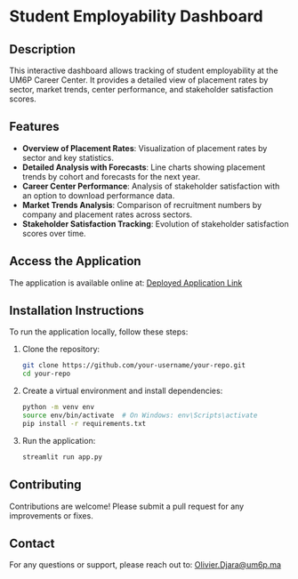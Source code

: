 # Student Employability Dashboard

## Description

This interactive dashboard allows tracking of student employability at the UM6P Career Center. It provides a detailed view of placement rates by sector, market trends, center performance, and stakeholder satisfaction scores.

## Features

- **Overview of Placement Rates**: Visualization of placement rates by sector and key statistics.
- **Detailed Analysis with Forecasts**: Line charts showing placement trends by cohort and forecasts for the next year.
- **Career Center Performance**: Analysis of stakeholder satisfaction with an option to download performance data.
- **Market Trends Analysis**: Comparison of recruitment numbers by company and placement rates across sectors.
- **Stakeholder Satisfaction Tracking**: Evolution of stakeholder satisfaction scores over time.

## Access the Application

The application is available online at: [Deployed Application Link](https://careercenterdashboard.streamlit.app/)

## Installation Instructions

To run the application locally, follow these steps:

1. Clone the repository:
    ```bash
    git clone https://github.com/your-username/your-repo.git
    cd your-repo
    ```

2. Create a virtual environment and install dependencies:
    ```bash
    python -m venv env
    source env/bin/activate  # On Windows: env\Scripts\activate
    pip install -r requirements.txt
    ```

3. Run the application:
    ```bash
    streamlit run app.py
    ```

## Contributing

Contributions are welcome! Please submit a pull request for any improvements or fixes.

## Contact

For any questions or support, please reach out to: [Olivier.Djara@um6p.ma](mailto:Olivier.Djara@um6p.ma)

